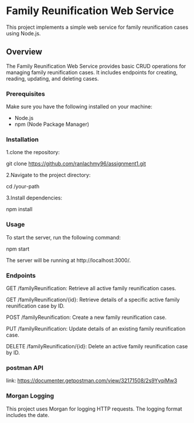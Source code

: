 # Family Reunification Web Service

This project implements a simple web service for family reunification cases using Node.js.

## Overview

The Family Reunification Web Service provides basic CRUD operations for managing family reunification cases. It includes endpoints for creating, reading, updating, and deleting cases.

### Prerequisites

Make sure you have the following installed on your machine:

- Node.js
- npm (Node Package Manager)

### Installation

  1.clone the repository:
   
git clone https://github.com/ranlachmy96/assignment1.git

  2.Navigate to the project directory:

cd /your-path

3.Install dependencies:

  npm install

### Usage
To start the server, run the following command:

  npm start

The server will be running at http://localhost:3000/.

### Endpoints

GET /familyReunification: Retrieve all active family reunification cases.

GET /familyReunification/{id}: Retrieve details of a specific active family reunification case by ID.

POST /familyReunification: Create a new family reunification case.

PUT /familyReunification: Update details of an existing family reunification case.

DELETE /familyReunification/{id}: Delete an active family reunification case by ID.

### postman API

  link: https://documenter.getpostman.com/view/32171508/2s9YyqiMw3

### Morgan Logging

This project uses Morgan for logging HTTP requests. The logging format includes the date.





